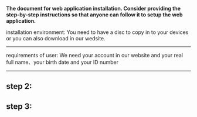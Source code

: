 **The document for web application installation. Consider providing the step-by-step instructions so that anyone can follow it to setup the web application.**


installation environment: You need to have a disc to copy in to your devices or you can also download in our wedsite.
-------------------------------------------------- -------------------------------------------------------------------


requirements of user: We need your account in our website and your real full name、your birth date and your ID number                                                
------------------------- -------------------------------------------------- --------------------------------------------------------------------


step 2:
---------------------------------------------------------------------------------------------------------------------


step 3:
---------------------------------------------------------------------------------------------------------------------
